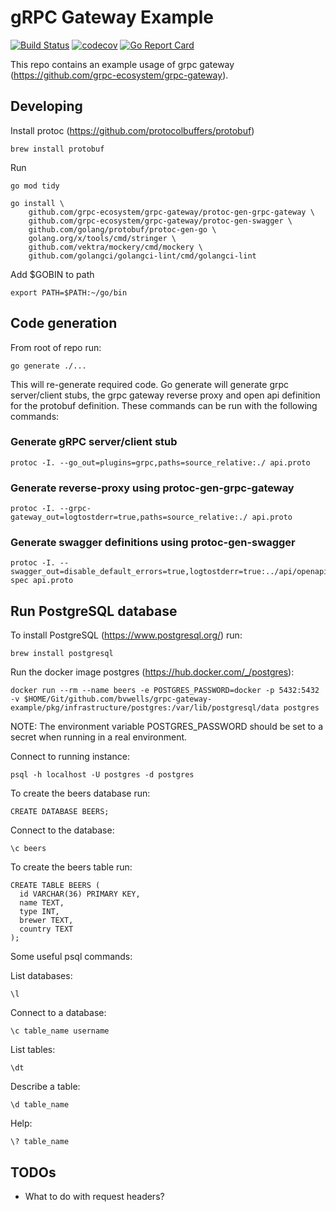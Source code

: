 # gRPC Gateway Example

[![Build Status](https://travis-ci.org/bvwells/grpc-gateway-example.svg?branch=master)](https://travis-ci.org/bvwells/grpc-gateway-example)
[![codecov](https://codecov.io/gh/bvwells/grpc-gateway-example/branch/master/graph/badge.svg)](https://codecov.io/gh/bvwells/grpc-gateway-example)
[![Go Report Card](https://goreportcard.com/badge/github.com/bvwells/grpc-gateway-example)](https://goreportcard.com/report/github.com/bvwells/grpc-gateway-example)

This repo contains an example usage of grpc gateway (https://github.com/grpc-ecosystem/grpc-gateway).

## Developing

Install protoc (https://github.com/protocolbuffers/protobuf)

```
brew install protobuf
```

Run 

```
go mod tidy
```

```
go install \
    github.com/grpc-ecosystem/grpc-gateway/protoc-gen-grpc-gateway \
    github.com/grpc-ecosystem/grpc-gateway/protoc-gen-swagger \
    github.com/golang/protobuf/protoc-gen-go \
    golang.org/x/tools/cmd/stringer \
    github.com/vektra/mockery/cmd/mockery \
    github.com/golangci/golangci-lint/cmd/golangci-lint
```

Add $GOBIN to path

```
export PATH=$PATH:~/go/bin
```

## Code generation 

From root of repo run:

```
go generate ./...
```

This will re-generate required code. Go generate will generate grpc server/client
stubs, the grpc gateway reverse proxy and open api definition for the protobuf
definition. These commands can be run with the following commands:

### Generate gRPC server/client stub

```
protoc -I. --go_out=plugins=grpc,paths=source_relative:./ api.proto
```

### Generate reverse-proxy using protoc-gen-grpc-gateway

```
protoc -I. --grpc-gateway_out=logtostderr=true,paths=source_relative:./ api.proto 
```

### Generate swagger definitions using protoc-gen-swagger

```
protoc -I. --swagger_out=disable_default_errors=true,logtostderr=true:../api/openapi-spec api.proto
```

## Run PostgreSQL database

To install PostgreSQL (https://www.postgresql.org/) run:

```
brew install postgresql
```

Run the docker image postgres (https://hub.docker.com/_/postgres):

```
docker run --rm --name beers -e POSTGRES_PASSWORD=docker -p 5432:5432 -v $HOME/Git/github.com/bvwells/grpc-gateway-example/pkg/infrastructure/postgres:/var/lib/postgresql/data postgres
```

NOTE: The environment variable POSTGRES_PASSWORD should be set to a secret when running in a real environment.

Connect to running instance:

```
psql -h localhost -U postgres -d postgres
```

To create the beers database run:
```
CREATE DATABASE BEERS;
```

Connect to the database:
```
\c beers
```

To create the beers table run:
```
CREATE TABLE BEERS (
  id VARCHAR(36) PRIMARY KEY,
  name TEXT,
  type INT,
  brewer TEXT,
  country TEXT
);
```

Some useful psql commands:

List databases:
```
\l 
```

Connect to a database:
```
\c table_name username

```
List tables:
```
\dt 
```

Describe a table:
```
\d table_name
```

Help:
```
\? table_name
```

## TODOs

- What to do with request headers?
